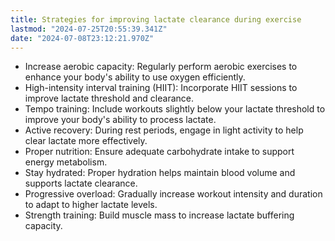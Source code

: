 ```yaml
---
title: Strategies for improving lactate clearance during exercise
lastmod: "2024-07-25T20:55:39.341Z"
date: "2024-07-08T23:12:21.970Z"
---
```


- Increase aerobic capacity: Regularly perform aerobic exercises to enhance your body's ability to use oxygen efficiently.
- High-intensity interval training (HIIT): Incorporate HIIT sessions to improve lactate threshold and clearance.
- Tempo training: Include workouts slightly below your lactate threshold to improve your body's ability to process lactate.
- Active recovery: During rest periods, engage in light activity to help clear lactate more effectively.
- Proper nutrition: Ensure adequate carbohydrate intake to support energy metabolism.
- Stay hydrated: Proper hydration helps maintain blood volume and supports lactate clearance.
- Progressive overload: Gradually increase workout intensity and duration to adapt to higher lactate levels.
- Strength training: Build muscle mass to increase lactate buffering capacity.

